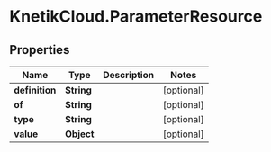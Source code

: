 # KnetikCloud.ParameterResource

## Properties
Name | Type | Description | Notes
------------ | ------------- | ------------- | -------------
**definition** | **String** |  | [optional] 
**of** | **String** |  | [optional] 
**type** | **String** |  | [optional] 
**value** | **Object** |  | [optional] 


